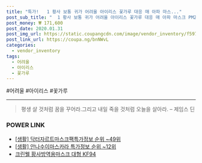 ```yaml
--- 
title: "특가!   1 황사 보통 귀가 어려울 아이리스 꽃가루 대응 매 아파 마스..." 
post_sub_title: "  1 황사 보통 귀가 어려울 아이리스 꽃가루 대응 매 아파 마스크 PM2.5 100" 
post_money: ₩ 171,600 
post_date: 2020.01.31 
post_img_url: https://static.coupangcdn.com/image/vendor_inventory/f597/50b745ee8e98a413fc39da66aaf03bd3929d6bf40e93c0f3dbe1ac570a5d.jpg 
post_link_url: https://coupa.ng/bnNWvL 
categories: 
  - vendor_inventory 
tags: 
  - 어려울 
  - 아이리스 
  - 꽃가루 
--- 
```

  #어려울 #아이리스 #꽃가루 
<hr> 

> 평생 살 것처럼 꿈을 꾸어라.그리고 내일 죽을 것처럼 오늘을 살아라. – 제임스 딘 


### POWER LINK

* <a href="https://blog.naver.com/sakai111/221774869654" target="_blank"> [생활] 닥터자르트마스크팩특가정보 순위 ~49위</a>
* <a href="https://blog.naver.com/sakai111/221776342317" target="_blank"> [생활] 안나수이마스카라 특가정보 순위 ~12위</a>
* <a href="https://blog.naver.com/an0733/221785229462" target="_blank">크린웰 황사방역용마스크 대형 KF94</a>
